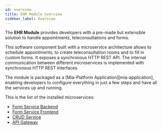 ```yaml
---
id: overview
title: EHR Module overview
sidebar_label: Overview
---
```


<!--
WARNING: this file was automatically generated by Mia-Platform Doc Aggregator.
DO NOT MODIFY IT BY HAND.
Instead, modify the source file and run the aggregator to regenerate this file.
-->

The **EHR Module** provides developers with a pre-made but extensible solution to handle appointments, teleconsultations and forms.

This software component built with a microservice architecture allows to schedule appointments, to create teleconsultation rooms and to fill in custom forms. It exposes a synchronous HTTP REST API. The internal communication between different microservices is implemented with synchronous HTTP REST interfaces.

The module is packaged as a [Mia-Platform Application][mia-application], enabling developers to configure everything in just a few steps and have all the services up and running.

This is the list of the installed microservices:

- [Form Service Backend][form-service-be]
- [Form Service Frontend][form-service-fe]
- [CRUD Service][mia-crud-service]
- [API Gateway][mia-api-gateway]


[form-service-be]: /runtime_suite/form-service-backend/overview
[form-service-fe]: /runtime_suite/form-service-frontend/overview
[mia-crud-service]: /runtime_suite/crud-service/overview_and_usage
[mia-api-gateway]: /runtime_suite/api-gateway/overview

